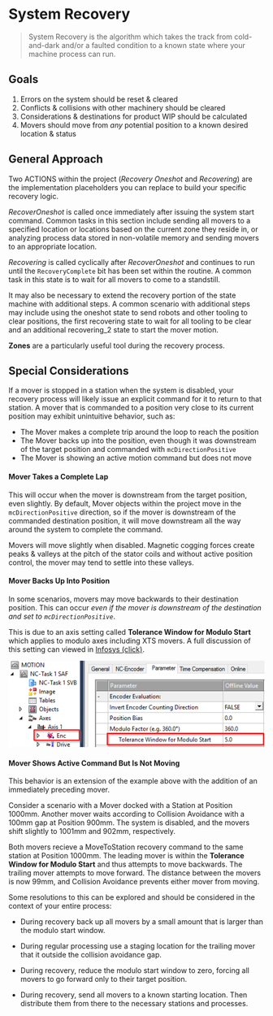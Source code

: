 
# System Recovery 

> System Recovery is the algorithm which takes the track from cold-and-dark and/or a faulted condition to a known state where your machine process can run.

## Goals
1. Errors on the system should be reset & cleared
2. Conflicts & collisions with other machinery should be cleared
3. Considerations & destinations for product WIP should be calculated
4. Movers should move from *any* potential position to a known desired location & status

## General Approach

Two ACTIONS within the project (*Recovery Oneshot* and *Recovering*) are the implementation placeholders you can replace to build your specific recovery logic.

*RecoverOneshot* is called once immediately after issuing the system start command. Common tasks in this section include sending all movers to a specified location or locations based on the current zone they reside in, or analyzing process data stored in non-volatile memory and sending movers to an appropriate location.

*Recovering* is called cyclically after *RecoverOneshot* and continues to run until the `RecoveryComplete` bit has been set within the routine. A common task in this state is to wait for all movers to come to a standstill.

It may also be necessary to extend the recovery portion of the state machine with additional steps. A common scenario with additional steps may include using the oneshot state to send robots and other tooling to clear positions, the first recovering state to wait for all tooling to be clear and an additional recovering_2 state to start the mover motion.

**Zones** are a particularly useful tool during the recovery process.

## Special Considerations

If a mover is stopped in a station when the system is disabled, your recovery process will likely issue an explicit command for it to return to that station. A mover that is commanded to a position very close to its current position may exhibit unintuitive behavior, such as:

- The Mover makes a complete trip around the loop to reach the position
- The Mover backs up into the position, even though it was downstream of the target position and commanded with `mcDirectionPositive`
- The Mover is showing an active motion command but does not move

#### Mover Takes a Complete Lap

This will occur when the mover is downstream from the target position, even slightly. By default, Mover objects within the project move in the `mcDirectionPositive` direction, so if the mover is downstream of the commanded destination position, it will move downstream all the way around the system to complete the command.

Movers will move slightly when disabled. Magnetic cogging forces create peaks & valleys at the pitch of the stator coils and without active position control, the mover may tend to settle into these valleys.

#### Mover Backs Up Into Position

In some scenarios, movers may move backwards to their destination position. This can occur *even if the mover is downstream of the destination and set to `mcDirectionPositive`*.

This is due to an axis setting called **Tolerance Window for Modulo Start** which applies to modulo axes including XTS movers. A full discussion of this setting can viewed in [Infosys (click)](https://infosys.beckhoff.com/content/1033/tf5410_tc3_collision_avoidance/10232370059.html?id=8994381376675069406).

 ![Modulo Start Window](../Images/GettingStarted/ModuloStart.png)
 
#### Mover Shows Active Command But Is Not Moving

This behavior is an extension of the example above with the addition of an immediately preceding mover.

Consider a scenario with a Mover docked with a Station at Position 1000mm. Another mover waits according to Collision Avoidance with a 100mm gap at Position 900mm. The system is disabled, and the movers shift slightly to 1001mm and 902mm, respectively.

Both movers recieve a MoveToStation recovery command to the same station at Position 1000mm. The leading mover is within the **Tolerance Window for Modulo Start** and thus attempts to move backwards. The trailing mover attempts to move forward. The distance between the movers is now 99mm, and Collision Avoidance prevents either mover from moving.

Some resolutions to this can be explored and should be considered in the context of your entire process:

 - During recovery back up all movers by a small amount that is larger than the modulo start window.

 - During regular processing use a staging location for the trailing mover that it outside the collision avoidance gap.

 - During recovery, reduce the modulo start window to zero, forcing all movers to go forward only to their target position.

 - During recovery, send all movers to a known starting location. Then distribute them from there to the necessary stations and processes.